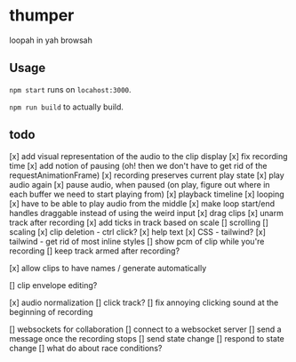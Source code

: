 # thumper

loopah in yah browsah

## Usage

`npm start` runs on `locahost:3000`.

`npm run build` to actually build.

## todo

[x] add visual representation of the audio to the clip display
[x] fix recording time
[x] add notion of pausing (oh! then we don't have to get rid of the requestAnimationFrame)
[x] recording preserves current play state
[x] play audio again
[x] pause audio, when paused (on play, figure out where in each buffer we need to start playing from)
[x] playback timeline
[x] looping
  [x] have to be able to play audio from the middle
  [x] make loop start/end handles draggable instead of using the weird input
[x] drag clips
[x] unarm track after recording
[x] add ticks in track based on scale
[] scrolling
[] scaling
[x] clip deletion - ctrl click?
[x] help text
[x] CSS - tailwind?
[x] tailwind - get rid of most inline styles
[] show pcm of clip while you're recording
[] keep track armed after recording?

[x] allow clips to have names / generate automatically

[] clip envelope editing?

[x] audio normalization
[] click track?
[] fix annoying clicking sound at the beginning of recording

[] websockets for collaboration
  [] connect to a websocket server
  [] send a message once the recording stops
  [] send state change
  [] respond to state change
  [] what do about race conditions?

